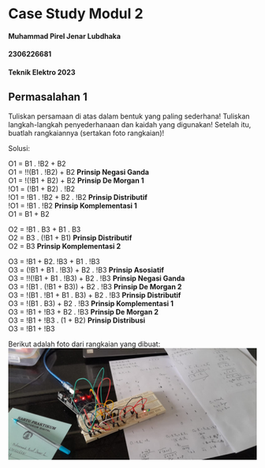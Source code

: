# Case Study Modul 2
#### Muhammad Pirel Jenar Lubdhaka
#### 2306226681
#### Teknik Elektro 2023

## Permasalahan 1
Tuliskan persamaan di atas dalam bentuk yang paling sederhana! Tuliskan langkah-langkah penyederhanaan dan kaidah yang digunakan! Setelah itu, buatlah rangkaiannya (sertakan foto rangkaian)!

Solusi:

O1 = B1 . !B2 + B2\
O1 = !!(B1 . !B2) + B2 **Prinsip Negasi Ganda**\
O1 = !(!B1 + B2) + B2 **Prinsip De Morgan 1**\
!O1 =  (!B1 + B2) . !B2\
!O1 = !B1 . !B2 + B2 . !B2 **Prinsip Distributif**\
!O1 = !B1 . !B2 **Prinsip Komplementasi 1**\
O1 = B1 + B2

O2 = !B1 . B3 + B1 . B3\
O2 = B3 . (!B1 + B1) **Prinsip Distributif**\
O2 = B3 **Prinsip Komplementasi 2**

O3 = !B1 + B2. !B3 + B1 . !B3\
O3 = (!B1 + B1 . !B3) + B2 . !B3 **Prinsip Asosiatif**\
O3 = !!(!B1 + B1 . !B3) + B2 . !B3 **Prinsip Negasi Ganda**\
O3 = !(B1 . (!B1 + B3)) + B2 . !B3 **Prinsip De Morgan 2**\
O3 = !(B1 . !B1 + B1 . B3) + B2 . !B3 **Prinsip Distributif**\
O3 = !(B1 . B3) + B2 . !B3 **Prinsip Komplementasi 1**\
O3 = !B1 + !B3 + B2 . !B3 **Prinsip De Morgan 2**\
O3 = !B1 + !B3 . (1 + B2) **Prinsip Distribusi**\
O3 = !B1 + !B3

Berikut adalah foto dari rangkaian yang dibuat:
![Foto Rangkaian](https://github.com/pirel624/Dasar_Sistem_Digital/blob/b9b18f623178ba6bb4e7cb833b4651ca65ac8aba/Foto%20Rangkaian.jpg)
